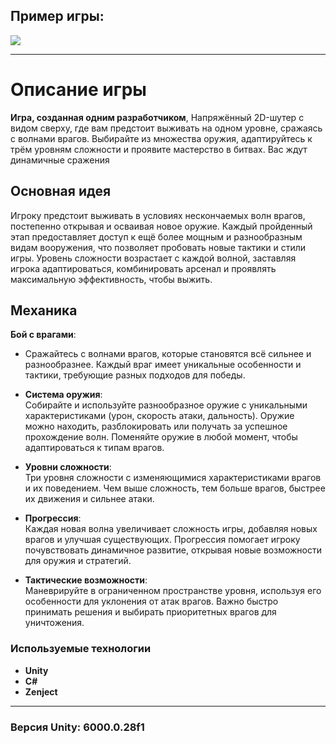 ## Пример игры:

![](https://github.com/esoji1/Shooter/blob/master/ReadmeAssets/video_2025-01-11_18-34-13%20(1).gif?raw=true)

---

# Описание игры

**Игра, созданная одним разработчиком**, Напряжённый 2D-шутер с видом сверху, где вам предстоит выживать на одном уровне, сражаясь с волнами врагов. Выбирайте из множества оружия, адаптируйтесь к трём уровням сложности и проявите мастерство в битвах. Вас ждут динамичные сражения

## Основная идея
Игроку предстоит выживать в условиях нескончаемых волн врагов, постепенно открывая и осваивая новое оружие. Каждый пройденный этап предоставляет доступ к ещё более мощным и разнообразным видам вооружения, что позволяет пробовать новые тактики и стили игры. Уровень сложности возрастает с каждой волной, заставляя игрока адаптироваться, комбинировать арсенал и проявлять максимальную эффективность, чтобы выжить.

## Механика
**Бой с врагами**:  
- Сражайтесь с волнами врагов, которые становятся всё сильнее и разнообразнее. Каждый враг имеет уникальные особенности и тактики, требующие разных подходов для победы.

- **Система оружия**:  
  Собирайте и используйте разнообразное оружие с уникальными характеристиками (урон, скорость атаки, дальность). Оружие можно находить, разблокировать или получать за успешное прохождение волн. Поменяйте оружие в любой момент, чтобы адаптироваться к типам врагов.

- **Уровни сложности**:  
  Три уровня сложности с изменяющимися характеристиками врагов и их поведением. Чем выше сложность, тем больше врагов, быстрее их движения и сильнее атаки.

- **Прогрессия**:  
  Каждая новая волна увеличивает сложность игры, добавляя новых врагов и улучшая существующих. Прогрессия помогает игроку почувствовать динамичное развитие, открывая новые возможности для оружия и стратегий.

- **Тактические возможности**:  
  Маневрируйте в ограниченном пространстве уровня, используя его особенности для уклонения от атак врагов. Важно быстро принимать решения и выбирать приоритетных врагов для уничтожения.
  
### Используемые технологии
- **Unity**
- **C#**
- **Zenject**

---

### Версия Unity: 6000.0.28f1
